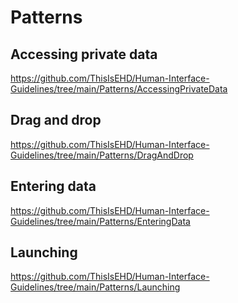 # Patterns

## Accessing private data
https://github.com/ThisIsEHD/Human-Interface-Guidelines/tree/main/Patterns/AccessingPrivateData

## Drag and drop
https://github.com/ThisIsEHD/Human-Interface-Guidelines/tree/main/Patterns/DragAndDrop

## Entering data
https://github.com/ThisIsEHD/Human-Interface-Guidelines/tree/main/Patterns/EnteringData

## Launching
https://github.com/ThisIsEHD/Human-Interface-Guidelines/tree/main/Patterns/Launching
